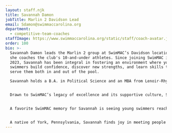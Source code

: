 ```yaml
---
layout: staff.njk
title: Savannah Damon
jobTitle: Marlin 2 Davidson Lead
email: Sdamon@swimmaccarolina.org
department:
  - competitive-team-coaches
staffImage: https://www.swimmaccarolina.org/static/staff/coach-avatar.jpg
order: 100
bio: >-
  Savannah Damon leads the Marlin 2 group at SwimMAC’s Davidson location, where
  she coaches the club's 10-and-under athletes. Since joining SwimMAC in April
  2023, Savannah has been integral in fostering an environment where young
  swimmers build confidence, discover new strengths, and learn skills that will
  serve them both in and out of the pool.

  Savannah holds a B.A. in Political Science and an MBA from Lenoir-Rhyne University. Her career includes work in the non-profit sector in Davidson, NC, and she brings extensive coaching experience from roles in Pennsylvania, including as Assistant Coach at York YMCA and Head Coach at Aquatic Club of the West Shore. Her background reflects her commitment to values like respect, integrity, and hard work, principles she carries into her coaching to inspire and shape young athletes.


  Drawn to SwimMAC’s legacy of excellence and its supportive culture, Savannah is excited to contribute to this tradition and learn alongside some of the country’s best coaches. Her philosophy is centered on creating resilient, well-rounded athletes who are excited to push their limits, find success, and enjoy the process.


  A favorite SwimMAC memory for Savannah is seeing young swimmers reach milestones, like finishing a 50-yard butterfly legally for the first time. To her, these small victories are as inspiring as watching Olympians break records. Inspired by her childhood club’s motto, arete—the Greek concept of the pursuit of excellence—Savannah is passionate about always moving forward in both technique and spirit.


  A native of York, Pennsylvania, Savannah finds joy in meeting people from different cultures and trying new foods, with Madrid, Spain as a favorite travel memory. To her, SwimMAC is a community rooted in commitment, with coaches, athletes, and parents all working to become the best versions of themselves.
---
```

